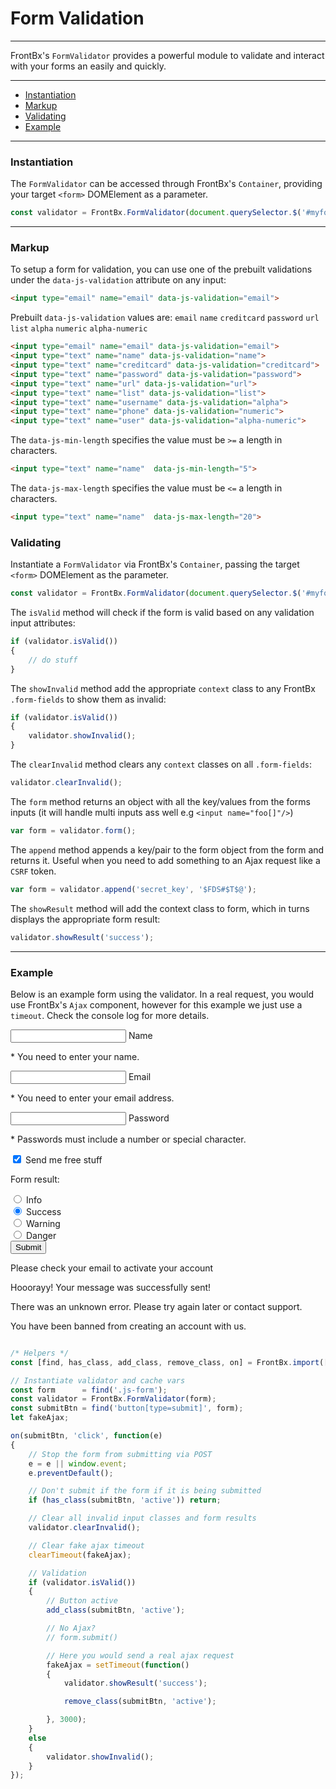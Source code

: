 # Form Validation

---

FrontBx's `FormValidator` provides a powerful module to validate and interact with your forms an easily and quickly.

---

*   [Instantiation](#Instantiation)
*   [Markup](#markup)
*   [Validating](#validating)
*   [Example](#example)

---

### Instantiation

The `FormValidator` can be accessed through FrontBx's `Container`, providing your target `<form>` DOMElement as a parameter.

```javascript
const validator = FrontBx.FormValidator(document.querySelector.$('#myform'));
```

---

### Markup

To setup a form for validation, you can use one of the prebuilt validations under the `data-js-validation` attribute on any input:

```html
<input type="email" name="email" data-js-validation="email">
```

Prebuilt `data-js-validation` values are: `email` `name` `creditcard` `password` `url` `list` `alpha` `numeric` `alpha-numeric`

```html
<input type="email" name="email" data-js-validation="email">
<input type="text" name="name" data-js-validation="name">
<input type="text" name="creditcard" data-js-validation="creditcard">
<input type="text" name="password" data-js-validation="password">
<input type="text" name="url" data-js-validation="url">
<input type="text" name="list" data-js-validation="list">
<input type="text" name="username" data-js-validation="alpha">
<input type="text" name="phone" data-js-validation="numeric">
<input type="text" name="user" data-js-validation="alpha-numeric">
```

The `data-js-min-length` specifies the value must be `>=` a length in characters.

```html
<input type="text" name="name"  data-js-min-length="5">
```

The `data-js-max-length` specifies the value must be `<=` a length in characters.

```html
<input type="text" name="name"  data-js-max-length="20">
```

### Validating

Instantiate a `FormValidator` via FrontBx's `Container`, passing the target `<form>` DOMElement as the parameter.

```javascript
const validator = FrontBx.FormValidator(document.querySelector.$('#myform'));
```

The `isValid` method will check if the form is valid based on any validation input attributes:

```javascript
if (validator.isValid())
{
    // do stuff
}
```

The `showInvalid` method add the appropriate `context` class to any FrontBx `.form-fields` to show them as invalid:

```javascript
if (validator.isValid())
{
    validator.showInvalid();
}
```

The `clearInvalid` method clears any `context` classes on all `.form-fields`:

```javascript
validator.clearInvalid();
```

The `form` method returns an object with all the key/values from the forms inputs (it will handle multi inputs ass well e.g `<input name="foo[]"/>`)

```javascript
var form = validator.form();
```

The `append` method appends a key/pair to the form object from the form and returns it. Useful when you need to add something to an Ajax request like a `CSRF` token.

```javascript
var form = validator.append('secret_key', '$FDS#$T$@');
```

The `showResult` method will add the context class to form, which in turns displays the appropriate form result:

```javascript
validator.showResult('success');
```

---

### Example

Below is an example form using the validator. In a real request, you would use FrontBx's `Ajax` component, however for this example we just use a `timeout`. Check the console log for more details.

<div class="code-content-example">
    <form class="flex-row row-gaps-xs align-cols-center">
        <div class="col-12 col-md-8">
			<div class="row pole-xs pole-s">
				<div class="form-field row">
					<input type="text" name="name" id="name" data-js-required="true" data-js-validation="name">
					<label for="name">Name</label>
				</div>
				<p class="help-danger">* You need to enter your name.</p>
			</div>
			<div class="row pole-xs pole-s">
				<div class="form-field row">
					<input type="email" name="email" id="email" data-js-required="true" data-js-validation="email">
					<label for="email">Email</label>
				</div>
				<p class="help-danger">* You need to enter your email address.</p>
			</div>
			<div class="row pole-xs pole-s">
				<div class="form-field row">
					<input type="password" name="password" id="password" data-js-required="true" data-js-validation="password">
					<label for="password">Password</label>
				</div>
				<p class="help-danger">* Passwords must include a number or special character.</p>
			</div>
			<div class="row pole-xs pole-s">
				<div class="form-field row">
					<span class="checkbox">
						<input type="checkbox" name="checkbox" id="checkbox" checked="true" />
						<label for="checkbox">Send me free stuff</label>
					</span>
				</div>
			</div>
			<div class="row pole-xs pole-s">
		        <div class="form-field pad-10 pad-r pad-s">
		        	<p class="no-margin">Form result:</p>
		            <span class="radio radio-info">
		                <input type="radio" name="result" id="radio_10" value="info" />
		                <label for="radio_10">Info</label>
		            </span>
		        </div>
		        <div class="form-field pad-10">
		            <span class="radio radio-success">
		                <input type="radio" name="result" id="radio_11" value="success" checked />
		                <label for="radio_11">Success</label>
		            </span>
		        </div>
		        <div class="form-field pad-10">
		            <span class="radio radio-warning">
		                <input type="radio" name="result" id="radio_12" value="warning" />
		                <label for="radio_12">Warning</label>
		            </span>
		        </div>
		        <div class="form-field pad-10">
		            <span class="radio radio-danger">
		                <input type="radio" name="result" id="radio_13" value="danger" />
		                <label for="radio_13">Danger</label>
		            </span>
		        </div>
		    </div>
		    <div class="row pole-xs pole-s">
				<button type="submit" class="btn with-loading js-form-validatior-btn">
					<span class="loader loader-1"></span>
					Submit
				</button>
			</div>
			<div class="form-result">
				<div class="msg msg-info" aria-hidden="true">
		            <div class="msg-icon">
		                <span class="fa fa-bell icon"></span>
		            </div>
		            <div class="msg-body">
		                <p>Please check your email to activate your account</p>
		            </div>
		        </div>
		        <div class="msg msg-success" aria-hidden="true">
		            <div class="msg-icon">
		                <span class="fa fa-check icon"></span>
		            </div>
		            <div class="msg-body">
		                <p>Hooorayy! Your message was successfully sent!</p>
		            </div>
		        </div>
		        <div class="msg msg-warning" aria-hidden="true">
		            <div class="msg-icon">
		                <span class="fa fa-triangle-exclamation icon"></span>
		            </div>
		            <div class="msg-body">
		                <p>There was an unknown error. Please try again later or contact support.</p>
		            </div>
		        </div>
		        <div class="msg msg-danger" aria-hidden="true">
		            <div class="msg-icon">
		                <span class="fa fa-xmark icon"></span>
		            </div>
		            <div class="msg-body">
		                <p>You have been banned from creating an account with us.</p>
		            </div>
		        </div>
			</div>
		</div>
	</form>
</div>

```javascript

/* Helpers */
const [find, has_class, add_class, remove_class, on] = FrontBx.import(['find', 'has_class', 'add_class', 'remove_class', 'on']).from('Helper');

// Instantiate validator and cache vars
const form      = find('.js-form');
const validator = FrontBx.FormValidator(form);
const submitBtn = find('button[type=submit]', form);
let fakeAjax;

on(submitBtn, 'click', function(e)
{
	// Stop the form from submitting via POST
    e = e || window.event;
    e.preventDefault();

    // Don't submit if the form if it is being submitted
    if (has_class(submitBtn, 'active')) return;

    // Clear all invalid input classes and form results
    validator.clearInvalid();

    // Clear fake ajax timeout
    clearTimeout(fakeAjax);

    // Validation
    if (validator.isValid())
    {
    	// Button active
        add_class(submitBtn, 'active');

        // No Ajax?
        // form.submit()

        // Here you would send a real ajax request
        fakeAjax = setTimeout(function()
        { 
            validator.showResult('success');

            remove_class(submitBtn, 'active');

        }, 3000);
    }
    else
    {
        validator.showInvalid();
    }
});
```

